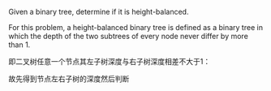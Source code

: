 Given a binary tree, determine if it is height-balanced.

For this problem, a height-balanced binary tree is defined as a binary tree in which the depth of the two subtrees of every node never differ by more than 1.

即二叉树任意一个节点其左子树深度与右子树深度相差不大于1：

故先得到节点左右子树的深度然后判断